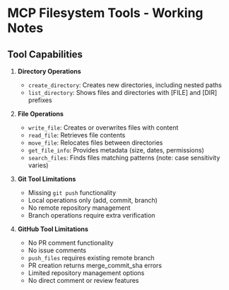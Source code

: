 # MCP Filesystem Tools - Working Notes

## Tool Capabilities
1. **Directory Operations**
   - `create_directory`: Creates new directories, including nested paths
   - `list_directory`: Shows files and directories with [FILE] and [DIR] prefixes
   
2. **File Operations**
   - `write_file`: Creates or overwrites files with content
   - `read_file`: Retrieves file contents
   - `move_file`: Relocates files between directories
   - `get_file_info`: Provides metadata (size, dates, permissions)
   - `search_files`: Finds files matching patterns (note: case sensitivity varies)

3. **Git Tool Limitations**
   - Missing `git push` functionality
   - Local operations only (add, commit, branch)
   - No remote repository management
   - Branch operations require extra verification

4. **GitHub Tool Limitations**
   - No PR comment functionality
   - No issue comments
   - `push_files` requires existing remote branch
   - PR creation returns merge_commit_sha errors
   - Limited repository management options
   - No direct comment or review features